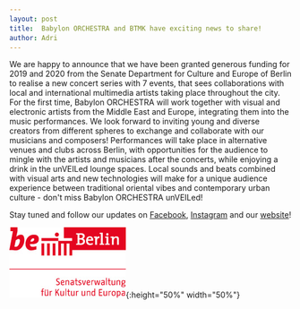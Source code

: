 ```yaml
---
layout: post
title:  Babylon ORCHESTRA and BTMK have exciting news to share! 
author: Adri
---
```


We are happy to announce that we have been granted generous funding for 2019 and 2020 from the Senate Department for Culture and Europe of Berlin to realise a new concert series with 7 events, that sees collaborations with local and international multimedia artists taking place throughout the city. For the first time, Babylon ORCHESTRA will work together with visual and electronic artists from the Middle East and Europe, integrating them into the music performances. We look forward to inviting young and diverse creators from different spheres to exchange and collaborate with our musicians and composers! Performances will take place in alternative venues and clubs across Berlin, with opportunities for the audience to mingle with the artists and musicians after the concerts, while enjoying a drink in the unVEILed lounge spaces. Local sounds and beats combined with visual arts and new technologies will make for a unique audience experience between traditional oriental vibes and contemporary urban culture - don't miss Babylon ORCHESTRA unVEILed!

Stay tuned and follow our updates on [Facebook](https://www.facebook.com/babylonorchestra/), [Instagram](https://www.instagram.com/babylonorchestra/) and our [website](https://babylonorchester.github.io)!

![](/styles/pictures/news/logo_senatsverwaltung_berlin.jpg){:height="50%" width="50%"} 
